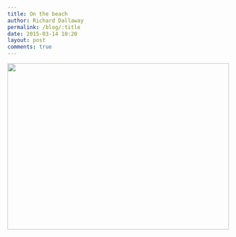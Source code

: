 ```yaml
---
title: On the beach
author: Richard Dallaway
permalink: /blog/:title
date: 2015-03-14 10:20
layout: post
comments: true
---
```


<div><a href="http://static.skitters.dallaway.com/tp_IMG_20150314_094658~2.jpg"><img src="http://static.skitters.dallaway.com/tp_thumb_IMG_20150314_094658~2.jpg" width="500" height="375"/></a></div>


  
      
